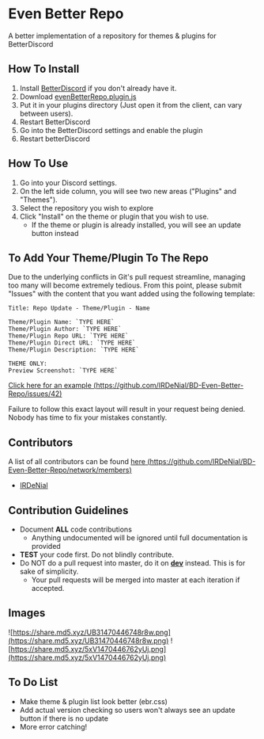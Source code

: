 # Even Better Repo
A better implementation of a repository for themes &amp; plugins for BetterDiscord

## How To Install
1. Install [BetterDiscord](https://betterdiscord.net/home/) if you don't already have it.
2. Download [evenBetterRepo.plugin.js](https://raw.githubusercontent.com/IRDeNial/BD-Even-Better-Repo/master/evenBetterRepo.plugin.js)
3. Put it in your plugins directory (Just open it from the client, can vary between users).
4. Restart BetterDiscord
5. Go into the BetterDiscord settings and enable the plugin
6. Restart betterDiscord

## How To Use
1. Go into your Discord settings.
2. On the left side column, you will see two new areas ("Plugins" and "Themes").
3. Select the repository you wish to explore
4. Click "Install" on the theme or plugin that you wish to use.
    * If the theme or plugin is already installed, you will see an update button instead

## To Add Your Theme/Plugin To The Repo
Due to the underlying conflicts in Git's pull request streamline, managing too many will become extremely tedious.
From this point, please submit "Issues" with the content that you want added using the following template:
```
Title: Repo Update - Theme/Plugin - Name

Theme/Plugin Name: `TYPE HERE`
Theme/Plugin Author: `TYPE HERE`
Theme/Plugin Repo URL: `TYPE HERE`
Theme/Plugin Direct URL: `TYPE HERE`
Theme/Plugin Description: `TYPE HERE`

THEME ONLY:
Preview Screenshot: `TYPE HERE`
```
[Click here for an example (https://github.com/IRDeNial/BD-Even-Better-Repo/issues/42)](https://github.com/IRDeNial/BD-Even-Better-Repo/issues/42)

Failure to follow this exact layout will result in your request being denied.  Nobody has time to fix your mistakes constantly.

## Contributors
A list of all contributors can be found [here (https://github.com/IRDeNial/BD-Even-Better-Repo/network/members)](https://github.com/IRDeNial/BD-Even-Better-Repo/network/members)
* [IRDeNial](https://github.com/IRDeNial/)

## Contribution Guidelines
* Document **ALL** code contributions
  * Anything undocumented will be ignored until full documentation is provided
* **TEST** your code first.  Do not blindly contribute.
* Do NOT do a pull request into master, do it on **[dev](https://github.com/IRDeNial/BD-Even-Better-Repo/tree/dev)** instead.  This is for sake of simplicity.
    * Your pull requests will be merged into master at each iteration if accepted.

## Images
![https://share.md5.xyz/UB31470446748r8w.png](https://share.md5.xyz/UB31470446748r8w.png)
![https://share.md5.xyz/5xV1470446762yUj.png](https://share.md5.xyz/5xV1470446762yUj.png)

## To Do List
* Make theme & plugin list look better (ebr.css)
* Add actual version checking so users won't always see an update button if there is no update
* More error catching!
